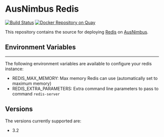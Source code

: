 # AusNimbus Redis

[![Build Status](https://travis-ci.org/ausnimbus/redis-container.svg?branch=master)](https://travis-ci.org/ausnimbus/redis-container)
[![Docker Repository on Quay](https://quay.io/repository/ausnimbus/redis/status "Docker Repository on Quay")](https://quay.io/repository/ausnimbus/redis)

This repository contains the source for deploying [Redis](https://www.ausnimbus.com.au/instant-apps/redis/)
on [AusNimbus](https://www.ausnimbus.com.au/).

## Environment Variables
-----------

The following environment variables are available to configure your redis instance:

* REDIS_MAX_MEMORY: Max memory Redis can use (automatically set to maximum memory)
* REDIS_EXTRA_PARAMETERS: Extra command line parameters to pass to command `redis-server`

## Versions

The versions currently supported are:

- 3.2
